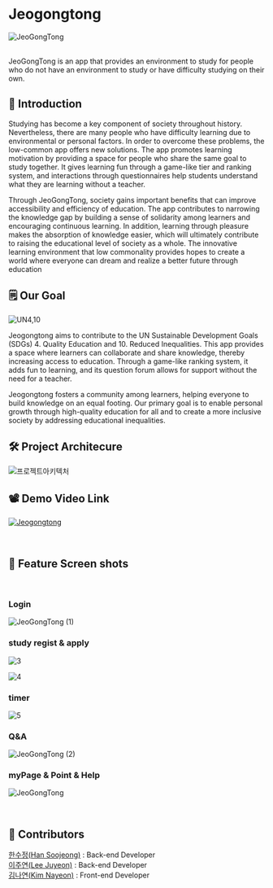 # Jeogongtong
![JeoGongTong](https://github.com/Comeat-Solution-Challenge-2024/Jeogongtong/assets/102432331/7acc52d8-d96b-43f0-89af-1787183ed0a6)

<br/>
JeoGongTong is an app that provides an environment to study for people who do not have an environment to study or have difficulty studying on their own.

## 🐽  Introduction
Studying has become a key component of society throughout history. Nevertheless, there are many people who have difficulty learning due to environmental or personal factors. In order to overcome these problems, the low-common app offers new solutions. The app promotes learning motivation by providing a space for people who share the same goal to study together. It gives learning fun through a game-like tier and ranking system, and interactions through questionnaires help students understand what they are learning without a teacher.

Through JeoGongTong, society gains important benefits that can improve accessibility and efficiency of education. The app contributes to narrowing the knowledge gap by building a sense of solidarity among learners and encouraging continuous learning. In addition, learning through pleasure makes the absorption of knowledge easier, which will ultimately contribute to raising the educational level of society as a whole. The innovative learning environment that low commonality provides hopes to create a world where everyone can dream and realize a better future through education
<br/>

## 🗒  Our Goal
![UN4,10](https://github.com/Comeat-Solution-Challenge-2024/jeogongtong_BACK/assets/102432331/0dceb469-168d-4ff4-9f54-9a0743396623)

Jeogongtong aims to contribute to the UN Sustainable Development Goals (SDGs) 4. Quality Education and 10. Reduced Inequalities. This app provides a space where learners can collaborate and share knowledge, thereby increasing access to education. Through a game-like ranking system, it adds fun to learning, and its question forum allows for support without the need for a teacher.

Jeogongtong fosters a community among learners, helping everyone to build knowledge on an equal footing. Our primary goal is to enable personal growth through high-quality education for all and to create a more inclusive society by addressing educational inequalities.
<br/>

## 🛠  Project Architecure

![프로젝트아키텍처](https://github.com/Comeat-Solution-Challenge-2024/Jeogongtong/assets/102432331/fda381d3-1711-41f9-a260-d8d79e3a6f14)

## 📽  Demo Video Link

 [![Jeogongtong](https://github.com/Comeat-Solution-Challenge-2024/Jeogongtong/assets/102432331/7acc52d8-d96b-43f0-89af-1787183ed0a6)](https://youtu.be/yj7ZY4H2og8)
 
 <br/>

 
 
## 📸  Feature Screen shots

<br/>

### Login

![JeoGongTong (1)](https://github.com/Comeat-Solution-Challenge-2024/Jeogongtong/assets/102432331/fa041304-d20d-4fa3-8d08-ad236ea00177)

### study regist & apply
![3](https://github.com/Comeat-Solution-Challenge-2024/Jeogongtong/assets/102432331/947f65f6-29e8-4b0b-8c5c-32ff40edd19c)


![4](https://github.com/Comeat-Solution-Challenge-2024/Jeogongtong/assets/102432331/f1540d7a-8e33-473b-aa8c-4f0a424922a6)

### timer
![5](https://github.com/Comeat-Solution-Challenge-2024/Jeogongtong/assets/102432331/16ea7d08-2b28-4746-8eb4-a0dc37cffb44)

### Q&A

![JeoGongTong (2)](https://github.com/Comeat-Solution-Challenge-2024/Jeogongtong/assets/102432331/9ea5a608-42b8-4eef-acb4-112ad369be4a)

### myPage & Point & Help
![JeoGongTong](https://github.com/Comeat-Solution-Challenge-2024/Jeogongtong/assets/102432331/6eb58286-bd49-4303-a511-0e47c35c478a)

<br/>

## 👥  Contributors
[한수정(Han Soojeong)](https://github.com/hancrysta1) : Back-end Developer</br>
[이주연(Lee Juyeon)](https://github.com/LJYeon12) : Back-end Developer</br>
[김나연(Kim Nayeon)](https://github.com/Yeonnies) : Front-end Developer</br>
